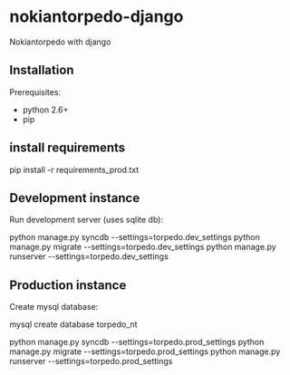 nokiantorpedo-django
====================

Nokiantorpedo with django


Installation
------------
Prerequisites:
- python 2.6+ 
- pip

install requirements
--------------------

 pip install -r requirements_prod.txt


Development instance
--------------------

Run development server (uses sqlite db):

 python manage.py syncdb --settings=torpedo.dev_settings
 python manage.py migrate --settings=torpedo.dev_settings
 python manage.py runserver --settings=torpedo.dev_settings


Production instance
-------------------

Create mysql database:

 mysql
 create database torpedo_nt

 python manage.py syncdb --settings=torpedo.prod_settings
 python manage.py migrate --settings=torpedo.prod_settings
 python manage.py runserver --settings=torpedo.prod_settings


